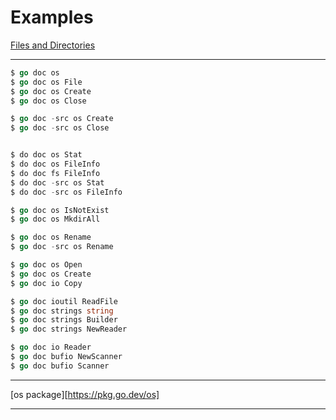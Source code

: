 # Examples
[Files and Directories](https://www.golangprograms.com/files-directories-examples.html)

***

```go
$ go doc os
$ go doc os File
$ go doc os Create
$ go doc os Close

$ go doc -src os Create
$ go doc -src os Close


$ do doc os Stat
$ do doc os FileInfo
$ do doc fs FileInfo
$ do doc -src os Stat
$ do doc -src os FileInfo

$ go doc os IsNotExist
$ go doc os MkdirAll

$ go doc os Rename
$ go doc -src os Rename

$ go doc os Open
$ go doc os Create
$ go doc io Copy

$ go doc ioutil ReadFile
$ go doc strings string
$ go doc strings Builder
$ go doc strings NewReader

$ go doc io Reader
$ go doc bufio NewScanner
$ go doc bufio Scanner

```

***

[os package][https://pkg.go.dev/os]

***
